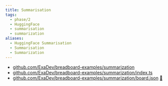 ```yaml
---
title: Summarisation
tags:
  - phase/2
  - HuggingFace
  - summarisation
  - summarization
aliases:
  - HuggingFace Summarisation
  - Summarisation
  - Summarization
---
```


- [github.com/ExaDev/breadboard-examples/summarization](https://github.com/ExaDev/breadboard-examples/blob/main/src/examples/summarization)
- [github.com/ExaDev/breadboard-examples/summarization/index.ts](https://github.com/ExaDev/breadboard-examples/blob/main/src/examples/summarization/index.ts)
- [github.com/ExaDev/breadboard-examples/summarization/board.json](https://github.com/ExaDev/breadboard-examples/blob/main/src/examples/summarization/board.json) [🔗](https://breadboard-ai.web.app/?mode=list&board=https://raw.githubusercontent.com/ExaDev/breadboard-examples/main/src/examples/summarization/board.json)
